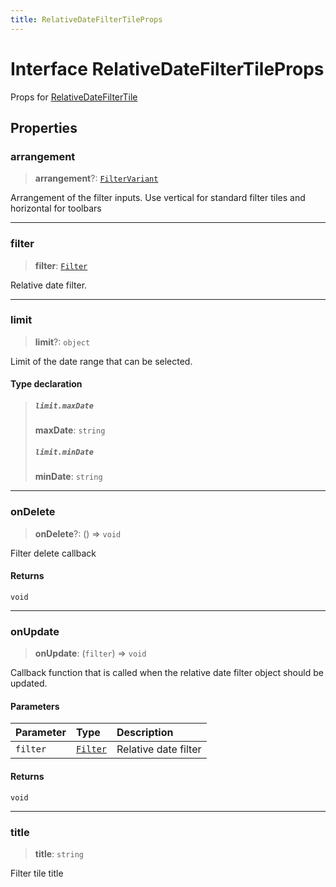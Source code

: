 ```yaml
---
title: RelativeDateFilterTileProps
---
```


# Interface RelativeDateFilterTileProps

Props for [RelativeDateFilterTile](../filter-tiles/function.RelativeDateFilterTile.md)

## Properties

### arrangement

> **arrangement**?: [`FilterVariant`](../type-aliases/type-alias.FilterVariant.md)

Arrangement of the filter inputs. Use vertical for standard filter tiles and horizontal for toolbars

***

### filter

> **filter**: [`Filter`](../../sdk-data/interfaces/interface.Filter.md)

Relative date filter.

***

### limit

> **limit**?: `object`

Limit of the date range that can be selected.

#### Type declaration

> ##### `limit.maxDate`
>
> **maxDate**: `string`
>
> ##### `limit.minDate`
>
> **minDate**: `string`
>
>

***

### onDelete

> **onDelete**?: () => `void`

Filter delete callback

#### Returns

`void`

***

### onUpdate

> **onUpdate**: (`filter`) => `void`

Callback function that is called when the relative date filter object should be updated.

#### Parameters

| Parameter | Type | Description |
| :------ | :------ | :------ |
| `filter` | [`Filter`](../../sdk-data/interfaces/interface.Filter.md) | Relative date filter |

#### Returns

`void`

***

### title

> **title**: `string`

Filter tile title
